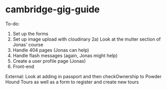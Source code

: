 # cambridge-gig-guide

To-do:

1) Set up the forms
2) Set up image upload with cloudinary
  2a) Look at the multer section of Jonas' course
 3) Handle 404 pages (Jonas can help)
 4) Handle flash messages (again, Jonas might help)
 5) Create a user profile page (Jonas)
 5) Front-end
 
 External: Look at adding in passport and then checkOwnership to Powder Hound Tours as well as a form to register and create new tours
 
